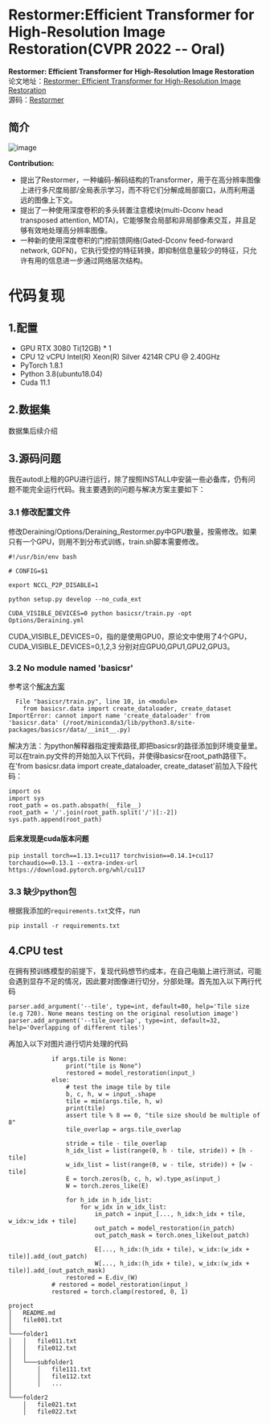 # Restormer:Efficient Transformer for High-Resolution Image Restoration(CVPR 2022 -- Oral)
**Restormer: Efficient Transformer for High-Resolution Image Restoration**  
论文地址：[Restormer: Efficient Transformer for High-Resolution Image Restoration](https://arxiv.org/abs/2111.09881)  
源码：[Restormer](https://github.com/swz30/Restormer)  
## 简介
![image](https://github.com/ZzhuL/DeepL_CV/assets/83905469/daab4b40-424e-4382-b8eb-341fa1cbf6bf)

**Contribution:**  
* 提出了Restormer，一种编码-解码结构的Transformer，用于在高分辨率图像上进行多尺度局部/全局表示学习，而不将它们分解成局部窗口，从而利用遥远的图像上下文。  
* 提出了一种使用深度卷积的多头转置注意模块(multi-Dconv head transposed attention, MDTA)，它能够聚合局部和非局部像素交互，并且足够有效地处理高分辨率图像。  
* 一种新的使用深度卷积的门控前馈网络(Gated-Dconv feed-forward network, GDFN)，它执行受控的特征转换，即抑制信息量较少的特征，只允许有用的信息进一步通过网络层次结构。  


# 代码复现
## 1.配置
* GPU RTX 3080 Ti(12GB) * 1
* CPU 12 vCPU Intel(R) Xeon(R) Silver 4214R CPU @ 2.40GHz
* PyTorch  1.8.1
* Python  3.8(ubuntu18.04)
* Cuda  11.1
## 2.数据集
数据集后续介绍

## 3.源码问题
我在autodl上租的GPU进行运行，除了按照INSTALL中安装一些必备库，仍有问题不能完全运行代码。我主要遇到的问题与解决方案主要如下：
### 3.1 修改配置文件
修改Deraining/Options/Deraining_Restormer.py中GPU数量，按需修改。如果只有一个GPU，则用不到分布式训练，train.sh脚本需要修改。
```
#!/usr/bin/env bash

# CONFIG=$1

export NCCL_P2P_DISABLE=1

python setup.py develop --no_cuda_ext

CUDA_VISIBLE_DEVICES=0 python basicsr/train.py -opt Options/Deraining.yml
```
CUDA_VISIBLE_DEVICES=0，指的是使用GPU0，原论文中使用了4个GPU，CUDA_VISIBLE_DEVICES=0,1,2,3 分别对应GPU0,GPU1,GPU2,GPU3。
### 3.2 No module named 'basicsr'
参考这个[解决方案](https://blog.csdn.net/G_B_L/article/details/106745534)
```
  File "basicsr/train.py", line 10, in <module>
    from basicsr.data import create_dataloader, create_dataset
ImportError: cannot import name 'create_dataloader' from 'basicsr.data' (/root/miniconda3/lib/python3.8/site-packages/basicsr/data/__init__.py)
```
解决方法：为python解释器指定搜索路径,即把basicsr的路径添加到环境变量里。可以在train.py文件的开始加入以下代码，并使得basicsr在root_path路径下。在'from basicsr.data import create_dataloader, create_dataset'前加入下段代码：
```
import os
import sys
root_path = os.path.abspath(__file__)
root_path = '/'.join(root_path.split('/')[:-2])
sys.path.append(root_path)
```
#### 后来发现是cuda版本问题
```
pip install torch==1.13.1+cu117 torchvision==0.14.1+cu117 torchaudio==0.13.1 --extra-index-url https://download.pytorch.org/whl/cu117
```
### 3.3 缺少python包
根据我添加的`requirements.txt`文件，run
```
pip install -r requirements.txt
```
## 4.CPU test
在拥有预训练模型的前提下，复现代码想节约成本，在自己电脑上进行测试，可能会遇到显存不足的情况，因此要对图像进行切分，分部处理。首先加入以下两行代码
```
parser.add_argument('--tile', type=int, default=80, help='Tile size (e.g 720). None means testing on the original resolution image')
parser.add_argument('--tile_overlap', type=int, default=32, help='Overlapping of different tiles')
```
再加入以下对图片进行切片处理的代码
```
            if args.tile is None:
                print("tile is None")
                restored = model_restoration(input_)
            else:
                # test the image tile by tile
                b, c, h, w = input_.shape
                tile = min(args.tile, h, w)
                print(tile)
                assert tile % 8 == 0, "tile size should be multiple of 8"
                tile_overlap = args.tile_overlap

                stride = tile - tile_overlap
                h_idx_list = list(range(0, h - tile, stride)) + [h - tile]
                w_idx_list = list(range(0, w - tile, stride)) + [w - tile]
                E = torch.zeros(b, c, h, w).type_as(input_)
                W = torch.zeros_like(E)

                for h_idx in h_idx_list:
                    for w_idx in w_idx_list:
                        in_patch = input_[..., h_idx:h_idx + tile, w_idx:w_idx + tile]
                        out_patch = model_restoration(in_patch)
                        out_patch_mask = torch.ones_like(out_patch)

                        E[..., h_idx:(h_idx + tile), w_idx:(w_idx + tile)].add_(out_patch)
                        W[..., h_idx:(h_idx + tile), w_idx:(w_idx + tile)].add_(out_patch_mask)
                restored = E.div_(W)
            # restored = model_restoration(input_)
            restored = torch.clamp(restored, 0, 1)
```
```
project
│   README.md
│   file001.txt    
│
└───folder1
│   │   file011.txt
│   │   file012.txt
│   │
│   └───subfolder1
│       │   file111.txt
│       │   file112.txt
│       │   ...
│   
└───folder2
    │   file021.txt
    │   file022.txt
```
